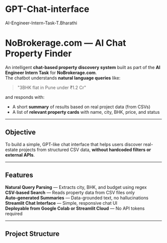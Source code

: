 # GPT-Chat-interface
AI-Engineer-Intern-Task-T.Bharathi
# NoBrokerage.com — AI Chat Property Finder

An intelligent **chat-based property discovery system** built as part of the **AI Engineer Intern Task** for **NoBrokerage.com**.  
The chatbot understands **natural language queries** like:

> "3BHK flat in Pune under ₹1.2 Cr"

and responds with:
- A short **summary** of results based on real project data (from CSVs)
- A list of **relevant property cards** with name, city, BHK, price, and status

---

##  Objective

To build a simple, GPT-like chat interface that helps users discover real-estate projects from structured CSV data, **without hardcoded filters or external APIs**.

---

##  Features

 **Natural Query Parsing** — Extracts city, BHK, and budget using regex  
 **CSV-based Search** — Reads property data from CSV files only  
 **Auto-generated Summaries** — Data-grounded text, no hallucinations  
 **Streamlit Chat Interface** — Simple, responsive chat UI  
 **Deployable from Google Colab or Streamlit Cloud** — No API tokens required  

---

##  Project Structure


